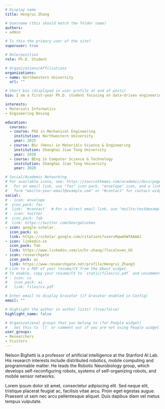 ```yaml
---
# Display name
title: Hengrui Zhang

# Username (this should match the folder name)
authors:
- admin

# Is this the primary user of the site?
superuser: true

# Role/position
role: Ph.D. Student

# Organizations/Affiliations
organizations:
- name: Northwestern University
  url: ""

# Short bio (displayed in user profile at end of posts)
bio: I am a first-year Ph.D. student focusing on data-driven engineering design.

interests:
- Materials Informatics
- Engineering Desing

education:
  courses:
  - course: PhD in Mechanical Engineering
    institution: Northwestern University
    year: 2025
  - course: BSc (Hons) in Materials Science & Engineering
    institution: Shanghai Jiao Tong University
    year: 2020
  - course: BEng in Computer Science & Technology
    institution: Shanghai Jiao Tong University
    year: 2020

# Social/Academic Networking
# For available icons, see: https://sourcethemes.com/academic/docs/page-builder/#icons
#   For an email link, use "fas" icon pack, "envelope" icon, and a link in the
#   form "mailto:your-email@example.com" or "#contact" for contact widget.
social:
# - icon: envelope
#  icon_pack: fas
#  link: '#contact'  # For a direct email link, use "mailto:test@example.org".
# - icon: twitter
#  icon_pack: fab
#  link: https://twitter.com/GeorgeCushen
- icon: google-scholar
  icon_pack: ai
  link: https://scholar.google.com/citations?user=MqwmhWYAAAAJ
- icon: linkedin-in
  icon_pack: fab
  link: https://www.linkedin.com/in/hr-zhang/?locale=en_US
- icon: researchgate
  icon_pack: ai
  link: https://www.researchgate.net/profile/Hengrui_Zhang3
# Link to a PDF of your resume/CV from the About widget.
# To enable, copy your resume/CV to `static/files/cv.pdf` and uncomment the lines below.
# - icon: cv
#   icon_pack: ai
#   link: files/cv.pdf

# Enter email to display Gravatar (if Gravatar enabled in Config)
email: ""

# Highlight the author in author lists? (true/false)
highlight_name: false

# Organizational groups that you belong to (for People widget)
#   Set this to `[]` or comment out if you are not using People widget.
user_groups:
- Researchers
- Visitors
---
```


Nelson Bighetti is a professor of artificial intelligence at the Stanford AI Lab. His research interests include distributed robotics, mobile computing and programmable matter. He leads the Robotic Neurobiology group, which develops self-reconfiguring robots, systems of self-organizing robots, and mobile sensor networks.

Lorem ipsum dolor sit amet, consectetur adipiscing elit. Sed neque elit, tristique placerat feugiat ac, facilisis vitae arcu. Proin eget egestas augue. Praesent ut sem nec arcu pellentesque aliquet. Duis dapibus diam vel metus tempus vulputate.
